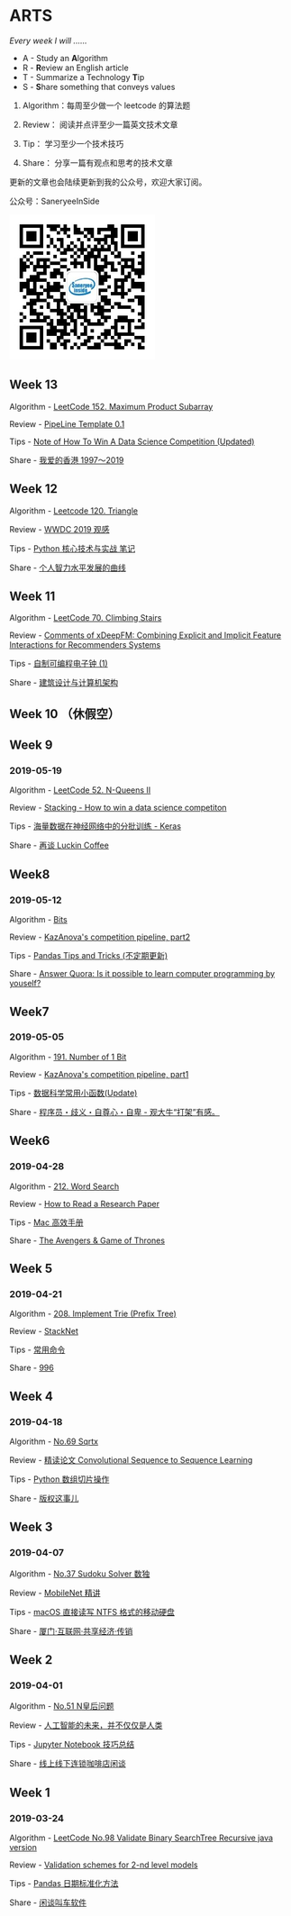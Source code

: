 # ARTS

*Every week I will ......*

- A - Study an **A**lgorithm
- R - **R**eview an English article
- T - Summarize a Technology **T**ip
- S - **S**hare something that conveys values

1. Algorithm：每周至少做一个 leetcode 的算法题

2. Review：   阅读并点评至少一篇英文技术文章

3. Tip：      学习至少一个技术技巧

4. Share：    分享一篇有观点和思考的技术文章

更新的文章也会陆续更新到我的公众号，欢迎大家订阅。

公众号：SaneryeeInSide

![qrcode_for_gh_5571faeb0704_258.jpg](data/qrcode_for_gh_5571faeb0704_258.jpg)

## Week 13

Algorithm - [LeetCode 152. Maximum Product Subarray](https://github.com/gsaneryeeb/ARTS/blob/master/2019-06-16-Algorithm-Week13-2019.md)

Review - [PipeLine Template  0.1](https://github.com/gsaneryeeb/ARTS/blob/master/2019-06-16-Reviews-Week13-2019.md)

Tips - [Note of How To Win A Data Science Competition (Updated)](https://github.com/gsaneryeeb/ARTS/blob/master/2019-06-16-Tips-Week13-2019.md)

Share - [我爱的香港 1997～2019](https://github.com/gsaneryeeb/ARTS/blob/master/2019-06-16-Share-Week13-2019.md)

## Week 12

Algorithm - [Leetcode 120. Triangle](https://github.com/gsaneryeeb/ARTS/blob/master/2019-06-09-Algorithm-Week12-2019.md)

Review - [WWDC 2019 观感](https://github.com/gsaneryeeb/ARTS/blob/master/2019-06-09-Reviews-Week12-2019.md)

Tips - [Python 核心技术与实战 笔记](https://github.com/gsaneryeeb/ARTS/blob/master/2019-06-09-Tips-Week12-2019.md)

Share - [个人智力水平发展的曲线](https://github.com/gsaneryeeb/ARTS/blob/master/2019-06-09-Share-Week12-2019.md)

## Week 11

Algorithm - [LeetCode 70. Climbing Stairs](https://github.com/gsaneryeeb/ARTS/blob/master/2019-06-02-Algorithm-Week11-2019.md)

Review - [Comments of xDeepFM: Combining Explicit and Implicit Feature Interactions for Recommenders Systems](https://github.com/gsaneryeeb/ARTS/blob/master/2019-06-02-Review-Week11-2019.md)

Tips - [自制可编程电子钟 (1)](https://github.com/gsaneryeeb/ARTS/blob/master/2019-06-02-Tips-Week11-2019.md)

Share - [建筑设计与计算机架构](https://github.com/gsaneryeeb/ARTS/blob/master/2019-06-02-Share-Week11-2019.md)

## Week 10 （休假空）

## Week 9

### 2019-05-19

Algorithm - [LeetCode 52. N-Queens II](https://github.com/gsaneryeeb/ARTS/blob/master/2019-05-19-Algorithm-Week9-2019.md)

Review - [Stacking - How to win a data science competiton](https://github.com/gsaneryeeb/ARTS/blob/master/2019-05-19-Review-Week9-2019.md)

Tips - [海量数据在神经网络中的分批训练 - Keras](https://github.com/gsaneryeeb/ARTS/blob/master/2019-05-19-Tips-Week9-2019.md)

Share - [再谈 Luckin Coffee](https://github.com/gsaneryeeb/ARTS/blob/master/2019-05-19-Share-Week9-2019.md)

## Week8

### 2019-05-12

Algorithm - [Bits](https://github.com/gsaneryeeb/ARTS/blob/master/2019-05-12-Algorithm-Week8-2019.md)

Review - [KazAnova's competition pipeline, part2](https://github.com/gsaneryeeb/ARTS/blob/master/2019-05-12-Review-Week8-2019.md)

Tips - [Pandas Tips and Tricks (不定期更新)](https://github.com/gsaneryeeb/ARTS/blob/master/2019-05-12-Tips-Week8-2019.md)

Share - [Answer Quora: Is it possible to learn computer programming by youself?](https://github.com/gsaneryeeb/ARTS/blob/master/2019-05-12-Share-Week8-2019.md)

## Week7

### 2019-05-05

Algorithm - [191. Number of 1 Bit](https://github.com/gsaneryeeb/ARTS/blob/master/2019-05-05-Algorithm-Week7-2019.md)

Review - [KazAnova's competition pipeline, part1](https://github.com/gsaneryeeb/ARTS/blob/master/2019-05-05-Review-Week7-2019.md)

Tips - [数据科学常用小函数(Update)](https://github.com/gsaneryeeb/ARTS/blob/master/2019-05-05-Tips-Week7-2019.md)

Share - [程序员・歧义・自尊心・自卑 - 观大牛“打架”有感。](https://github.com/gsaneryeeb/ARTS/blob/master/2019-05-05-Share-Week7-2019.md)

## Week6

### 2019-04-28

Algorithm - [212. Word Search](https://github.com/gsaneryeeb/ARTS/blob/master/2019-04-28-Algorithm-Week6-2019.md)

Review - [How to Read a Research Paper](https://github.com/gsaneryeeb/ARTS/blob/master/2019-04-28-Review-Week6-2019.md)

Tips - [Mac 高效手册](https://github.com/gsaneryeeb/ARTS/blob/master/2019-04-28-Tips-Week6-2019.md)

Share - [The Avengers & Game of Thrones](https://github.com/gsaneryeeb/ARTS/blob/master/2019-04-28-Share-Week6-2019.md)

## Week 5

### 2019-04-21

Algorithm - [208. Implement Trie (Prefix Tree)](https://github.com/gsaneryeeb/ARTS/blob/master/2019-04-21-Algorithm-Week5-2019.md)

Review - [StackNet](https://github.com/gsaneryeeb/ARTS/blob/master/2019-04-21-Review-Week5-2019.md)

Tips - [常用命令](https://github.com/gsaneryeeb/ARTS/blob/master/2019-04-21-Tips-Week5-2019.md)

Share - [996](https://github.com/gsaneryeeb/ARTS/blob/master/2019-04-21-Share-Week5-2019.md)

## Week 4

### 2019-04-18

Algorithm - [No.69 Sqrtx](https://github.com/gsaneryeeb/ARTS/blob/master/2019-04-14-Algorithm-Week4-2019.md)

Review - [精读论文 Convolutional Sequence to Sequence Learning](https://github.com/gsaneryeeb/ARTS/blob/master/2019-04-14-Review-Week4-2019.md)

Tips - [Python 数组切片操作](https://github.com/gsaneryeeb/ARTS/blob/master/2019-04-14-Tips-Week4-2019.md)

Share - [版权这事儿](https://github.com/gsaneryeeb/ARTS/blob/master/2019-04-14-Share-Week4-2019.md)

## Week 3

### 2019-04-07

Algorithm - [No.37 Sudoku Solver 数独](https://github.com/gsaneryeeb/ARTS/blob/master/2019-04-07-Algorithm-Week3-2019.md)

Review - [MobileNet 精讲](https://github.com/gsaneryeeb/ARTS/blob/master/2019-04-07-Reivew-Week3-2019.md)

Tips - [macOS 直接读写 NTFS 格式的移动硬盘](https://github.com/gsaneryeeb/ARTS/blob/master/2019-04-07-Tips-Week3-2019.md)

Share - [厦门·互联网·共享经济·传销](https://github.com/gsaneryeeb/ARTS/blob/master/2019-04-07-Share-Week3-2019.md)

## Week 2

### 2019-04-01

Algorithm - [No.51 N皇后问题](https://github.com/gsaneryeeb/ARTS/blob/master/2019-03-29-Algorithm-Week2-2019.md)

Review - [人工智能的未来，并不仅仅是人类](https://github.com/gsaneryeeb/ARTS/blob/master/2019-03-29-Reivew-Week2-2019.md)

Tips - [Jupyter Notebook 技巧总结](https://github.com/gsaneryeeb/ARTS/blob/master/2019-03-29-Tips-Week2-2019.md)

Share - [线上线下连锁咖啡店闲谈](https://github.com/gsaneryeeb/ARTS/blob/master/2019-03-29-Share-Week2-2019.md)

## Week 1

### 2019-03-24

Algorithm - [LeetCode No.98 Validate Binary SearchTree Recursive java version](https://github.com/gsaneryeeb/ARTS/blob/master/2019-03-24-Algorithm-Week1.md)

Review - [Validation schemes for 2-nd level models](https://github.com/gsaneryeeb/ARTS/blob/master/2019-03-24-Reivew-Week1.md)

Tips - [Pandas 日期标准化方法](https://github.com/gsaneryeeb/ARTS/blob/master/2019-03-24-Tips-Week1-2019.md)

Share - [闲谈叫车软件](https://github.com/gsaneryeeb/ARTS/blob/master/2019-03-24-Share-Week1-2019.md)
